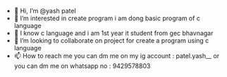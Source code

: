 - 👋 Hi, I’m @yash patel
- 👀 I’m interested in  create program i am dong basic program of c language 
- 🌱 I know c language and i am 1st year it student from gec bhavnagar 
- 💞️ I’m looking to collaborate on project for create a program using c language 
- 📫 How to reach me  you can dm me on my ig account : patel.yash__ or you can dm me on whatsapp no : 9429578803

<!---
yashpatel08/yashpatel is a ✨ special ✨ repository because its `README.md` (this file) appears on your GitHub profile.
You can click the Preview link to take a look at your changes.
--->


